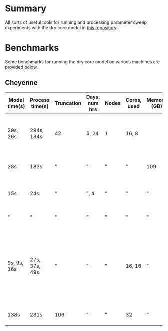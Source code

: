 <!-- Modifications to the GFDL dry core Fortran source for a series of experiments with the thermal damping timescale. For more info, see recent publication. -->
# Summary
All sorts of useful tools for running and processing parameter sweep experiments with the dry core model in [this repository](https://github.com/lukelbd/gfdl-drycore.git).

# Benchmarks
Some benchmarks for running the dry core model on various machines are provided below.

## Cheyenne

| Model time(s) | Process time(s) | Truncation | Days, num hrs | Nodes | Cores, used | Memory (GB) | Notes                                                                                                          |
| ---           | ---             | ---        | ---           | ---   | ---         | ---         | ---                                                                                                            |
| 29s, 26s      | 294s, 184s      | 42         | 5, 24         | 1     | 16, 8       |             | No background processing, combine takes about 13s                                                              |
| 28s           | 183s            | "          | "             | "     | "           | 109         | No difference with extra memory                                                                                |
| 15s           | 24s             | "          | ", 4          | "     | "           | "           | Much better performace fewer days                                                                              |
| "             | "               | "          | "             | "     | "           | "           | With background processing                                                                                     |
| 9s, 9s, 16s   | 27s, 37s, 49s   | "          | "             | "     | 16, 16      | "           | Background processing doesn't seem to impact; note time is variable, but relationship between commands is same |
| 138s          | 281s            | 106        | "             | "     | 32          | "           | Slower with highre resolution                                                                                  |
